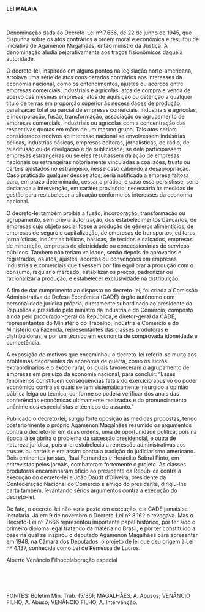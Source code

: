 **LEI MALAIA**

 

Denominação dada ao Decreto-Lei nº 7.666, de 22 de junho de 1945, que
dispunha sobre os atos contrários à ordem moral e econômica e resultou
de iniciativa de Agamenon Magalhães, então ministro da Justiça. A
denominação aludia pejorativamente aos traços fisionômicos daquela
autoridade.

O decreto-lei, inspirado em alguns pontos na legislação norte-americana,
arrolava uma série de atos considerados contrários aos interesses da
economia nacional, como os entendimentos, ajustes ou acordos entre
empresas comerciais, industriais e agrícolas; atos de compra e venda de
acervo das mesmas empresas; atos de aquisição ou detenção a qualquer
título de terras em proporção superior às necessidades de produção;
paralisação total ou parcial de empresas comerciais, industriais e
agrícolas, e incorporação, fusão, transformação, associação ou
agrupamento de empresas comerciais, industriais ou agrícolas com a
concentração das respectivas quotas em mãos de um mesmo grupo. Tais atos
seriam considerados nocivos ao interesse nacional se envolvessem
indústrias bélicas, indústrias básicas, empresas editoras,
jornalísticas, de rádio, de teledifusão ou de divulgação e de
publicidade, se dele participassem empresas estrangeiras ou se eles
resultassem da ação de empresas nacionais ou estrangeiras notoriamente
vinculadas a coalizões, trusts ou cartéis ajustados no estrangeiro,
nesse caso cabendo a desapropriação. Caso praticado qualquer desses
atos, seria notificada a empresa faltosa para, em prazo determinado,
cessar a prática, e caso essa persistisse, seria declarada a
intervenção, em caráter provisório, necessária às medidas de gestão para
restabelecer a situação conforme os interesses da economia nacional.

O decreto-lei também proibia a fusão, incorporação, transformação ou
agrupamento, sem prévia autorização, dos estabelecimentos bancários, de
empresas cujo objeto social fosse a produção de gêneros alimentícios, de
empresas de seguro e capitalização, de empresas de transportes,
editoras, jornalísticas, indústrias bélicas, básicas, de tecidos e
calçados, empresas de mineração, empresas de eletricidade ou
concessionárias de serviços públicos. Também não teriam validade, senão
depois de aprovados e registrados, os atos, ajustes, acordos ou
convenções em empresas industriais e comerciais que tivessem por fim
equilibrar a produção com o consumo, regular o mercado, estabilizar os
preços, padronizar ou racionalizar a produção, e estabelecer
exclusividade na distribuição.

A fim de dar cumprimento ao disposto no decreto-lei, foi criada a
Comissão Administrativa de Defesa Econômica (CADE) órgão autônomo com
personalidade jurídica própria, diretamente subordinado ao presidente da
República e presidido pelo ministro da Indústria e do Comércio, composto
ainda pelo procurador-geral da República, e diretor-geral da CADE,
representantes do Ministério do Trabalho, Indústria e Comércio e do
Ministério da Fazenda, representantes das classes produtoras e
distribuidoras, e por um técnico em economia de comprovada idoneidade e
competência.

A exposição de motivos que encaminhou o decreto-lei referia-se muito aos
problemas decorrentes da economia de guerra, como os lucros
extraordinários e o êxodo rural, os quais favoreceram o agrupamento de
empresas em prejuízo da economia nacional, para concluir: “Esses
fenômenos constituem conseqüências fatais do exercício abusivo do poder
econômico contra as quais se tem sistematicamente insurgido a opinião
pública leiga ou técnica, conforme se poderá verificar dos anais das
conferências econômicas ultimamente realizadas e do pronunciamento
unânime dos especialistas e técnicos do assunto.”

Publicado o decreto-lei, surgiu forte oposição às medidas propostas,
tendo posteriormente o próprio Agamenon Magalhães resumido os argumentos
contra o decreto-lei em duas ordens, uma de oportunidade política, pois
na época já se abrira o problema da sucessão presidencial, e outra de
natureza jurídica, pois a lei estabelecia a repressão administrativas
aos trustes ou cartéis e era assim contra a tradição do judiciarismo
americano. Dois eminentes juristas, Raul Fernandes e Heráclito Sobral
Pinto, em entrevistas pelos jornais, combateram fortemente o projeto. As
classes produtoras encaminharam ofício ao presidente da República contra
a execução do decreto-lei e João Daudt d’Oliveira, presidente da
Confederação Nacional do Comércio e amigo do presidente, dirigiu-lhe
carta também, levantando sérios argumentos contra a execução do
decreto-lei.

De fato, o decreto-lei não seria posto em execução, e a CADE jamais se
instalaria. Já em 9 de novembro o Decreto-Lei nº 8.162 o revogava. Mas o
Decreto-Lei nº 7.666 representou importante papel histórico, por ter
sido o primeiro diploma legal tratando da matéria no Brasil, e por ter
constituído a base na qual se inspirou o deputado Agamenon Magalhães
para apresentar em 1948, na Câmara dos Deputados, o projeto de lei que
deu origem à Lei nº 4.137, conhecida como Lei de Remessa de Lucros.

Alberto Venâncio Filhocolaboração especial

 

 

FONTES: Boletim Min. Trab. (5/36); MAGALHÃES, A. Abusos; VENÂNCIO FILHO,
A. Abuso; VENÂNCIO FILHO, A. Intervenção.

 
